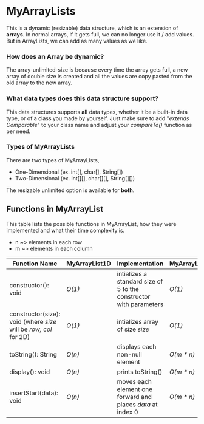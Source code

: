 # MyArrayLists
This is a dynamic (resizable) data structure, which is an extension of **arrays**. In normal arrays, if it gets full, we can no longer use it / add values. But in ArrayLists, we can add as many values as we like. 
### How does an Array be dynamic?
The array-unlimited-size is because every time the array gets full, a new array of double size is created and all the values are copy pasted from the old array to the new array. 
### What data types does this data structure support?
This data structures supports **all** data types, whether it be a built-in data type, or of a class you made by yourself. Just make sure to add "*extends Comparable*" to your class name and adjust your *compareTo()* function as per need. 

### Types of MyArrayLists
There are two types of MyArrayLists,
* One-Dimensional (ex. int[], char[], String[])
* Two-Dimensional (ex. int[][], char[][], String[][])

The resizable unlimited option is available for **both**. 

## Functions in MyArrayList
This table lists the possible functions in MyArrayList, how they were implemented and what their time complexity is. 
* n ~> elements in each row 
* m ~> elements in each column

| Function Name | MyArrayList1D | Implementation | MyArrayList2D | Implementation |
| ------------- | --------------- | -------------- | --------------- | -------------- |
| constructor(): void | *O(1)* | intializes a standard size of 5 to the constructor with parameters | *O(1)* | intializes a standard size of 5 by 5 to the constructor with parameters |
| constructor(size): void (where *size* will be *row, col* for 2D) | *O(1)* | intializes array of size *size* | *O(1)* | intializes array[][] of size rows *row* by cols *col* |
| toString(): String | *O(n)* | displays each non-null element | *O(m * n)* | displays all the m*n elements |
| display(): void | *O(n)* | prints toString() | *O(m * n)* | prints toString() |
| insertStart(data): void | *O(n)* | moves each element one forward and places *data* at index 0 | *O(m * n)* | moves each element one forward and places *data* at index (0,0) |
